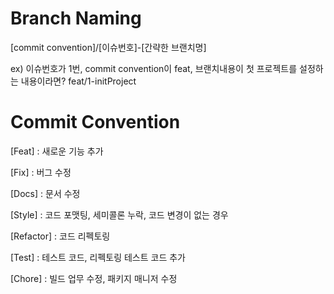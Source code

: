 # Branch Naming
[commit convention]/[이슈번호]-[간략한 브랜치명]

ex) 이슈번호가 1번, commit convention이 feat, 브랜치내용이 첫 프로젝트를 설정하는 내용이라면?
feat/1-initProject

# Commit Convention
[Feat] : 새로운 기능 추가

[Fix] : 버그 수정

[Docs] : 문서 수정

[Style] : 코드 포맷팅, 세미콜론 누락, 코드 변경이 없는 경우

[Refactor] : 코드 리펙토링

[Test] : 테스트 코드, 리펙토링 테스트 코드 추가

[Chore] : 빌드 업무 수정, 패키지 매니저 수정


